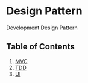# **Design Pattern**
Development Design Pattern


## Table of Contents

1. [MVC](https://github.com/M4steM4/Web-study/tree/master/Design%20Pattern/MVC)
1. [TDD](https://github.com/M4steM4/Web-study/tree/master/Design%20Pattern/TDD)
1. [UI](https://github.com/M4steM4/Web-study/tree/master/Design%20Pattern/UI)
